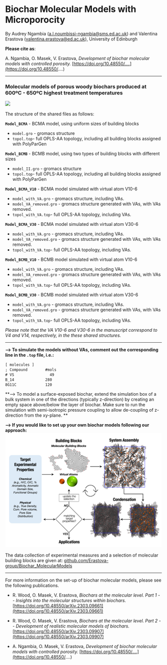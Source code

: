 # Biochar Molecular Models with Microporocity

By Audrey Ngambia (a.l.noumbissi-ngambia@sms.ed.ac.uk) and Valentina Erastova (valentina.erastova@ed.ac.uk),
University of Edinburgh


**Please cite as**: 

A. Ngambia, O. Masek, V. Erastova, *Development of biochar molecular models with controlled porosity.* [https://doi.org/10.48550/....](https://doi.org/10.48550/....)

---

### Molecular models of porous woody biochars produced at 600ºC - 650ºC highest treatment temperatures


![](./figs/Fig7.png)

The structure of the shared files as follows:

**`Model_BCMA`** - BCMA model, using uniform sizes of building blocks 

*  `model.gro` - gromacs structure
*  `topol.top`- full OPLS-AA topology, including all building blocks assigned with PolyParGen

**`Model_BCMB`** - BCMB model, using two types of building blocks with different sizes

*  `model_II.gro` - gromacs structure
*  `topol.top`- full OPLS-AA topology, including all building blocks assigned with PolyParGen

**`Model_BCMA_V10`** - BCMA model simulated with virtual atom V10-6

*  `model_with_VA.gro` - gromacs structure, including VAs. 
*  `model_VA_removed.gro` - gromacs structure generated with VAs, with VAs removed.
*  `topol_with_VA.top`- full OPLS-AA topology, including VAs. 

**`Model_BCMA_V30`** - BCMA model simulated with virtual atom V30-6

*  `model_with_VA.gro` - gromacs structure, including VAs. 
*  `model_VA_removed.gro` - gromacs structure generated with VAs, with VAs removed.
*  `topol_with_VA.top`- full OPLS-AA topology, including VAs. 

**`Model_BCMB_V10`** - BCMB model simulated with virtual atom V10-6

*  `model_with_VA.gro` - gromacs structure, including VAs. 
*  `model_VA_removed.gro` - gromacs structure generated with VAs, with VAs removed.
*  `topol_with_VA.top`- full OPLS-AA topology, including VAs.
 
**`Model_BCMB_V30`** - BCMB model simulated with virtual atom V30-6

*  `model_with_VA.gro` - gromacs structure, including VAs. 
*  `model_VA_removed.gro` - gromacs structure generated with VAs, with VAs removed.
*  `topol_with_VA.top`- full OPLS-AA topology, including VAs. 

*Please note that the VA V10-6 and V30-6 in the manuscript correspond to V4 and V14, respectively, in the these shared structures.*


---

**--> To simulate the models without VAs, comment out the corresponding line in the `.top` file, i.e.:**

```
[ molecules ]
; Compound        #mols
# VS                49
B_14              280
8G11C             120 
```

**--> To model a surface-exposed biochar, extend the simulation box of a bulk system in one of the directions (typically z-direction) by creating an empty space above/below the layer of biochar. Make sure to run the simulation with semi-isotropic pressure coupling to allow de-coupling of z-direction from the xy-plane. **



**--> If you would like to set up your own biochar models following our approach:**
![](./figs/Schema1.png)

The data collection of experimental measures and a selection of molecular building blocks are given at: [github.com/Erastova-group/Biochar_MolecularModels](https://github.com/Erastova-group/Biochar_MolecularModels)



---

For more information on the set-up of biochar molecular models, please see the following publications.

- R. Wood, O. Masek, V. Erastova, *Biochars at the molecular level. Part 1 -- Insights into the molecular structures within biochars.* [https://doi.org/10.48550/arXiv.2303.09661](https://doi.org/10.48550/arXiv.2303.09661)

- R. Wood, O. Masek, V. Erastova, *Biochars at the molecular level. Part 2 -- Development of realistic molecular models of biochars.* [https://doi.org/10.48550/arXiv.2303.09907](https://doi.org/10.48550/arXiv.2303.09907)

- A. Ngambia, O. Masek, V. Erastova, *Development of biochar molecular models with controlled porosity.* [https://doi.org/10.48550/....](https://doi.org/10.48550/....)







